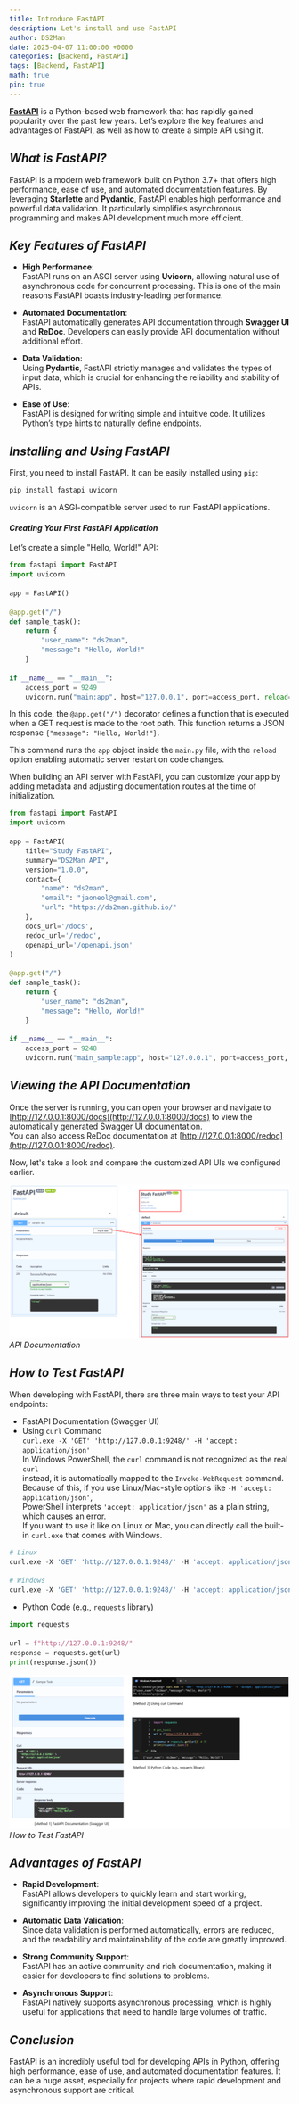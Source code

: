 ```yaml
---
title: Introduce FastAPI
description: Let's install and use FastAPI
author: DS2Man
date: 2025-04-07 11:00:00 +0000
categories: [Backend, FastAPI]
tags: [Backend, FastAPI]
math: true
pin: true
---
```


**[FastAPI](https://fastapi.tiangolo.com/)** is a Python-based web framework that has rapidly gained popularity over the past few years. Let’s explore the key features and advantages of FastAPI, as well as how to create a simple API using it.

## *What is FastAPI?*

FastAPI is a modern web framework built on Python 3.7+ that offers high performance, ease of use, and automated documentation features. By leveraging **Starlette** and **Pydantic**, FastAPI enables high performance and powerful data validation. It particularly simplifies asynchronous programming and makes API development much more efficient.

<!--
FastAPI는 Python 3.7+을 기반으로 한 현대적인 웹 프레임워크로, 고성능, 쉬운 사용성, 자동화된 문서화 기능을 제공한다. FastAPI는 Starlette과 Pydantic을 사용하여 높은 성능과 강력한 데이터 검증을 가능하게 한다. 이 프레임워크는 특히 비동기 프로그래밍을 쉽게 할 수 있게 해주며, API 개발을 더욱 효율적으로 만들어준다.
-->

## *Key Features of FastAPI*

- **High Performance**:  
    FastAPI runs on an ASGI server using **Uvicorn**, allowing natural use of asynchronous code for concurrent processing. This is one of the main reasons FastAPI boasts industry-leading performance.
    
- **Automated Documentation**:  
    FastAPI automatically generates API documentation through **Swagger UI** and **ReDoc**. Developers can easily provide API documentation without additional effort.
    
- **Data Validation**:  
    Using **Pydantic**, FastAPI strictly manages and validates the types of input data, which is crucial for enhancing the reliability and stability of APIs.
    
- **Ease of Use**:  
    FastAPI is designed for writing simple and intuitive code. It utilizes Python’s type hints to naturally define endpoints.

<!--
고성능: FastAPI는 Uvicorn을 통해 ASGI 서버에서 실행되며, 동시성 처리를 위해 비동기 코드를 자연스럽게 사용할 수 있다. 이는 FastAPI가 업계 최고 수준의 성능을 자랑하는 이유 중 하나이다.
자동화된 문서화: FastAPI는 Swagger UI와 ReDoc를 통해 자동으로 API 문서를 생성해 준다. 개발자는 별도의 작업 없이 API 문서를 제공할 수 있어 매우 편리하다.
데이터 검증: Pydantic을 사용하여 입력 데이터의 타입을 엄격하게 관리하고 검증할 수 있다. 이는 API의 신뢰성과 안정성을 높이는 중요한 요소이다.
쉬운 사용성: FastAPI는 간결하고 직관적인 코드 작성이 가능하게 설계되었다. Python의 타입 힌트를 활용하여 자연스럽게 엔드포인트를 정의할 수 있다.
-->

## *Installing and Using FastAPI*

First, you need to install FastAPI. It can be easily installed using `pip`:

```bash
pip install fastapi uvicorn
```

`uvicorn` is an ASGI-compatible server used to run FastAPI applications.

#### *Creating Your First FastAPI Application*

Let’s create a simple "Hello, World!" API:

```python
from fastapi import FastAPI
import uvicorn

app = FastAPI()

@app.get("/")
def sample_task():
    return {
        "user_name": "ds2man",
        "message": "Hello, World!"
    }

if __name__ == "__main__":
    access_port = 9249
    uvicorn.run("main:app", host="127.0.0.1", port=access_port, reload=True)
```

In this code, the `@app.get("/")` decorator defines a function that is executed when a GET request is made to the root path. This function returns a JSON response `{"message": "Hello, World!"}`.

This command runs the `app` object inside the `main.py` file, with the `reload` option enabling automatic server restart on code changes.

When building an API server with FastAPI, you can customize your app by adding metadata and adjusting documentation routes at the time of initialization.  

```python
from fastapi import FastAPI
import uvicorn

app = FastAPI(
    title="Study FastAPI",
    summary="DS2Man API",
    version="1.0.0",
    contact={
        "name": "ds2man",
        "email": "jaoneol@gmail.com",
        "url": "https://ds2man.github.io/"
    },
    docs_url='/docs',
    redoc_url='/redoc',
    openapi_url='/openapi.json'
)

@app.get("/")
def sample_task():
    return {
        "user_name": "ds2man",
        "message": "Hello, World!"
    }

if __name__ == "__main__":
    access_port = 9248
    uvicorn.run("main_sample:app", host="127.0.0.1", port=access_port, reload=True)
```

## *Viewing the API Documentation*

Once the server is running, you can open your browser and navigate to [http://127.0.0.1:8000/docs](http://127.0.0.1:8000/docs) to view the automatically generated Swagger UI documentation.  
You can also access ReDoc documentation at [http://127.0.0.1:8000/redoc](http://127.0.0.1:8000/redoc).

Now, let's take a look and compare the customized API UIs we configured earlier.

![API Documentation](/assets/img/fastapi/2025-04-07-FastAPI1_1.png)
_API Documentation_

## *How to Test FastAPI*

When developing with FastAPI, there are three main ways to test your API endpoints:

- FastAPI Documentation (Swagger UI)
- Using `curl` Command    
  `curl.exe -X 'GET' 'http://127.0.0.1:9248/' -H 'accept: application/json'`    
  In Windows PowerShell, the `curl` command is not recognized as the real `curl`    
  instead, it is automatically mapped to the `Invoke-WebRequest` command.    
  Because of this, if you use Linux/Mac-style options like `-H 'accept: application/json'`,      
  PowerShell interprets `'accept: application/json'` as a plain string, which causes an error.  
  If you want to use it like on Linux or Mac,  you can directly call the built-in `curl.exe` that comes with Windows.

```python
# Linux
curl.exe -X 'GET' 'http://127.0.0.1:9248/' -H 'accept: application/json'

# Windows
curl.exe -X 'GET' 'http://127.0.0.1:9248/' -H 'accept: application/json'
```

- Python Code (e.g., `requests` library)

```python
import requests

url = f"http://127.0.0.1:9248/"
response = requests.get(url)
print(response.json())
```

![How to Test FastAPI](/assets/img/fastapi/2025-04-07-FastAPI1_2.png)
_How to Test FastAPI_
## *Advantages of FastAPI*

- **Rapid Development**:  
    FastAPI allows developers to quickly learn and start working, significantly improving the initial development speed of a project.
    
- **Automatic Data Validation**:  
    Since data validation is performed automatically, errors are reduced, and the readability and maintainability of the code are greatly improved.
    
- **Strong Community Support**:  
    FastAPI has an active community and rich documentation, making it easier for developers to find solutions to problems.
    
- **Asynchronous Support**:  
    FastAPI natively supports asynchronous processing, which is highly useful for applications that need to handle large volumes of traffic.
    

## *Conclusion*

FastAPI is an incredibly useful tool for developing APIs in Python, offering high performance, ease of use, and automated documentation features. It can be a huge asset, especially for projects where rapid development and asynchronous support are critical.